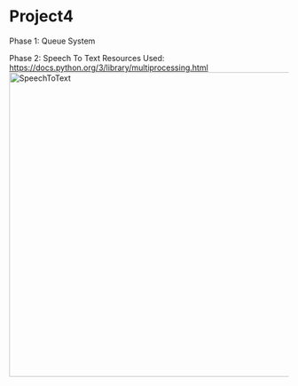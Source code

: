 # Project4

Phase 1: Queue System

Phase 2: Speech To Text
Resources Used: 
https://docs.python.org/3/library/multiprocessing.html
  <img width="549" alt="SpeechToText" src="https://user-images.githubusercontent.com/60163380/168146699-ec045d9a-7ee2-40b7-b11b-65e37c4c1b38.png">
